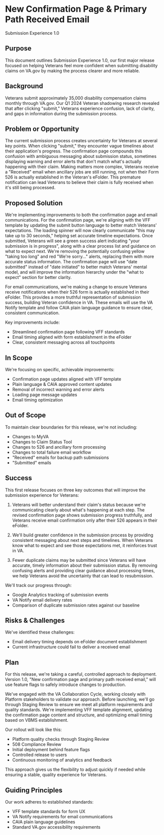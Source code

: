 # New Confirmation Page & Primary Path Received Email
Submission Experience 1.0
 

## Purpose
This document outlines Submission Experience 1.0, our first major release focused on helping Veterans feel more confident when submitting disability claims on VA.gov by making the process clearer and more reliable.


## Background
Veterans submit approximately 35,000 disability compensation claims monthly through VA.gov. Our Q1 2024 Veteran shadowing research revealed that after clicking "submit," Veterans experience confusion, lack of clarity, and gaps in information during the submission process.


## Problem or Opportunity
The current submission process creates uncertainty for Veterans at several key points. When clicking "submit," they encounter vague timelines about their application's progress. The confirmation page compounds this confusion with ambiguous messaging about submission status, sometimes displaying warning and error alerts that don't match what's actually happening with their claim. Making matters more complex, Veterans receive a "Received" email when ancillary jobs are still running, not when their Form 526 is actually established in the Veteran's eFolder. This premature notification can lead Veterans to believe their claim is fully received when it's still being processed.


## Proposed Solution
We're implementing improvements to both the confirmation page and email communications. For the confirmation page, we're aligning with the VFF template by updating the submit button language to better match Veterans' expectations. The loading spinner will now clearly communicate "this may take up to 30 seconds," helping set accurate timeline expectations. Once submitted, Veterans will see a green success alert indicating "your submission is in progress", along with a clear process list and guidance on what to expect next. We're removing the potentially confusing yellow "taking too long" and red "We're sorry..." alerts, replacing them with more accurate status information. The confirmation page will use "date submitted" instead of "date initiated" to better match Veterans' mental model, and will improve the information hierarchy under the "what to expect" section for better clarity.

For email communications, we're making a change to ensure Veterans receive notifications when their 526 form is actually established in their eFolder. This provides a more truthful representation of submission success, building Veteran confidence in VA. These emails will use the VA Notify template and follow CAIA plain language guidance to ensure clear, consistent communication.

Key improvements include:

- Streamlined confirmation page following VFF standards
- Email timing aligned with form establishment in the eFolder
- Clear, consistent messaging across all touchpoints


## In Scope
We're focusing on specific, achievable improvements:

- Confirmation page updates aligned with VFF template
- Plain language & CAIA approved content updates
- Removal of incorrect warning and error alerts
- Loading page message updates
- Email timing optimization


## Out of Scope
To maintain clear boundaries for this release, we're not including:

- Changes to MyVA
- Changes to Claim Status Tool
- Changes to 526 and ancillary form processing
- Changes to total failure email workflow
- "Received" emails for backup path submissions
- "Submitted" emails


## Success
This first release focuses on three key outcomes that will improve the submission experience for Veterans:

1. Veterans will better understand their claim's status because we're communicating clearly about what's happening at each step. The revised confirmation page shows submission progress truthfully, and Veterans receive email confirmation only after their 526 appears in their eFolder.

2. We'll build greater confidence in the submission process by providing consistent messaging about next steps and timelines. When Veterans know what to expect and see those expectations met, it reinforces trust in VA.

3. Fewer duplicate claims may be submitted since Veterans will have accurate, timely information about their submission status. By removing confusing alerts and providing clear guidance about processing times, we help Veterans avoid the uncertainty that can lead to resubmission.

We'll track our progress through:

- Google Analytics tracking of submission events
- VA Notify email delivery rates
- Comparison of duplicate submission rates against our baseline


## Risks & Challenges
We've identified these challenges:

- Email delivery timing depends on eFolder document establishment
- Current infrastructure could fail to deliver a received email


## Plan
For this release, we're taking a careful, controlled approach to deployment. Version 1.0, "New confirmation page and primary path received email," will use feature flags to safely introduce changes to production.

We've engaged with the VA Collaboration Cycle, working closely with Platform stakeholders to validate our approach. Before launching, we'll go through Staging Review to ensure we meet all platform requirements and quality standards. We're implementing VFF template alignment, updating the confirmation page content and structure, and optimizing email timing based on VBMS establishment.

Our rollout will look like this:

- Platform quality checks through Staging Review
- 508 Compliance Review
- Initial deployment behind feature flags
- Controlled release to users
- Continuous monitoring of analytics and feedback

This approach gives us the flexibility to adjust quickly if needed while ensuring a stable, quality experience for Veterans.


## Guiding Principles
Our work adheres to established standards:

- VFF template standards for form UX
- VA Notify requirements for email communications
- CAIA plain language guidelines
- Standard VA.gov accessibility requirements
